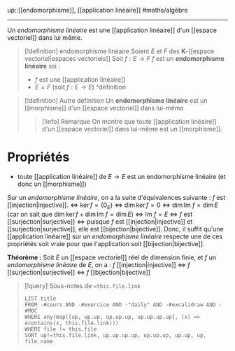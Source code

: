 up::[[endomorphisme]], [[application linéaire]]
#maths/algèbre 

----
Un _endomorphisme linéaire_ est une [[application linéaire]] d'un [[espace vectoriel]] dans lui même.

> [!definition] endomorphisme linéaire
> Soient $E$ et $F$ des $\mathbf{K}$-[[espace vectoriel|espaces vectoriels]]
> Soit $f : E \to F$
> $f$ est un **endomorphisme linéaire** ssi :
>  - $f$ est une [[application linéaire]]
>  - $E = F$ (soit $f: E \to E$)
^definition

> [!definition] Autre définition
> Un **endomorphisme linéaire** est un [[morphisme]] d'un [[espace vectoriel]] dans lui-même
> 
> > [!info] Remarque
> > On montre que toute [[application linéaire]] d'un [[espace vectoriel]] dans lui-même est un [[morphisme]].

# Propriétés

 - toute [[application linéaire]] de $E \to E$ est un endomorphisme linéaire (et donc un [[morphisme]])

Sur un _endomorphisme linéaire_, on a la suite d'équivalences suivante :
  $f$ est [[injection|injective]].
 $\iff$ $\ker f = \{0_E\}$
 $\iff$ $\dim\ker f = 0$
 $\iff$ $\dim \text{Im } f = \dim E$ (car on sait que $\dim\ker f + \dim\text{Im } f = \dim E$)
 $\iff$ $\text{Im } f = E$
 $\iff$ $f$ est [[surjection|surjective]]
 $\iff$ puisque $f$ est [[injection|injective]] et [[surjection|surjective]], elle est [[bijection|bijective]].
Donc, il suffit qu'une [[application linéaire]] sur un _endomorphisme linéaire_ respecte une de ces propriétés soit vraie pour que l'application soit [[bijection|bijective]].

**Théorème :** Soit $E$ un [[espace vectoriel]] réel de dimension finie, et $f$ un _endomorphisme linéaire_ de $E$, on a : $f$ [[injection|injective]] $\iff$ $f$ [[surjection|surjective]] $\iff$ $f$ [[bijection|bijective]]


> [!query] Sous-notes de `=this.file.link`
> ```dataview
> LIST title
> FROM -#cours AND -#exercice AND -"daily" AND -#excalidraw AND -#MOC
> WHERE any(map([up, up.up, up.up.up, up.up.up.up], (x) => econtains(x, this.file.link)))
> WHERE file != this.file
> SORT up!=this.file.link, up.up.up.up, up.up.up, up.up, up, file.name
> ```
